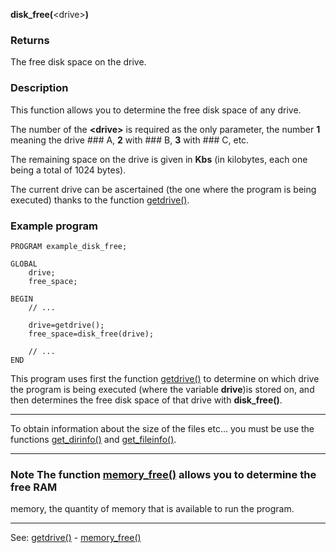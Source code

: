**disk_free(**&lt;drive&gt;**)**

### Returns

The free disk space on the drive.

### Description

This function allows you to determine the free disk space of any drive.

The number of the **&lt;drive&gt;** is required as the only parameter, the
number **1** meaning the drive ### A, **2** with ### B, **3** with ### C, etc.

The remaining space on the drive is given in **Kbs** (in kilobytes,
each one being a total of 1024 bytes).

The current drive can be ascertained (the one where the program is being
executed) thanks to the function [getdrive()](getdrive().md).

### Example program
```
PROGRAM example_disk_free;

GLOBAL
    drive;
    free_space;

BEGIN
    // ...

    drive=getdrive();
    free_space=disk_free(drive);

    // ...
END
```


This program uses first the function [getdrive()](getdrive().md) to
determine on which drive the program is being executed (where
the variable **drive**)is stored on, and then determines the free 
disk space of that drive with **disk_free()**.

---------------------------------------


To obtain information about the size of the files etc... you must be use the
functions [get_dirinfo()](get_dirinfo().md) and [get_fileinfo()](get_fileinfo().md).

---------------------------------------


### Note The function [memory_free()](memory_free().md) allows you to determine the free RAM 
memory, the quantity of memory that is available to run the program.

---------------------------------------
See: [getdrive()](getdrive().md) - [memory_free()](memory_free().md)

